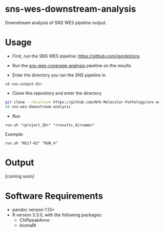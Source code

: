 # sns-wes-downstream-analysis
Downstream analysis of SNS WES pipeline output.

# Usage

- First, run the SNS WES pipeline: https://github.com/igordot/sns

- Run the [sns-wes-coverage-analysis](https://github.com/NYU-Molecular-Pathology/sns-wes-coverage-analysis) pipeline on the results 

- Enter the directory you ran the SNS pipeline in 

```
cd sns-output-dir
```

- Clone this repository and enter the directory

```bash
git clone --recursive https://github.com/NYU-Molecular-Pathology/sns-wes-downstream-analysis.git
cd sns-wes-downstream-analysis
```

- Run 

```
run.sh "<project_ID>" "<results_dirname>"
```

Example:

```
run.sh "NS17-03" "RUN_4"
```

# Output
[coming soon]

# Software Requirements
- pandoc version 1.13+ 
- R version 3.3.0, with the following packages:
  - ChIPpeakAnno
  - biomaRt
